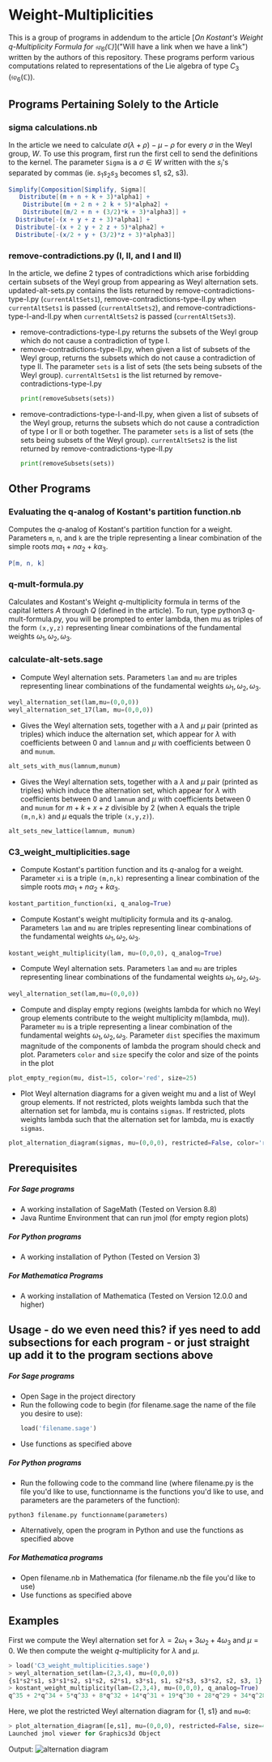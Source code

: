 # Weight-Multiplicities

This is a group of programs in addendum to the article [*On Kostant's Weight $q$-Multiplicity Formula for $\mathfrak{sp}_6(\mathbb{C})$*]("Will have a link when we have a link") written by the authors of this repository. These programs perform various computations related to representations of the Lie algebra of type $C_3$ ($\mathfrak{sp}_6(\mathbb{C})$).

## Programs Pertaining Solely to the Article

### sigma calculations.nb

In the article we need to calculate $\sigma(\lambda + \rho) - \mu - \rho$ for every $\sigma$ in the Weyl group, $W$. To use this program, first run the first cell to send the definitions to the kernel. The parameter `Sigma` is a $\sigma \in W$ written with the $s_i$'s separated by commas (ie. $s_1s_2s_3$ becomes s1, s2, s3).

```Mathematica
Simplify[Composition[Simplify, Sigma][
   Distribute[(m + n + k + 3)*alpha1] + 
    Distribute[(m + 2 n + 2 k + 5)*alpha2] + 
    Distribute[(m/2 + n + (3/2)*k + 3)*alpha3]] + 
  Distribute[-(x + y + z + 3)*alpha1] + 
  Distribute[-(x + 2 y + 2 z + 5)*alpha2] + 
  Distribute[-(x/2 + y + (3/2)*z + 3)*alpha3]]
  ```

### remove-contradictions.py (I, II, and I and II)

In the article, we define 2 types of contradictions which arise forbidding certain subsets of the Weyl group from appearing as Weyl alternation sets. updated-alt-sets.py contains the lists returned by remove-contradictions-type-I.py (`currentAltSets1`), remove-contradictions-type-II.py when `currentAltSets1` is passed (`currentAltSets2`), and remove-contradictions-type-I-and-II.py when `currentAltSets2` is passed (`currentAltSets3`).

- remove-contradictions-type-I.py returns the subsets of the Weyl group which do not cause a contradiction of type I. 
- remove-contradictions-type-II.py, when given a list of subsets of the Weyl group, returns the subsets which do not cause a contradiction of type II. The parameter `sets` is a list of sets (the sets being subsets of the Weyl group). `currentAltSets1` is the list returned by remove-contradictions-type-I.py
  ```Python
  print(removeSubsets(sets))
  ```
- remove-contradictions-type-I-and-II.py, when given a list of subsets of the Weyl group, returns the subsets which do not cause a contradiction of type I or II or both together. The parameter `sets` is a list of sets (the sets being subsets of the Weyl group). `currentAltSets2` is the list returned by remove-contradictions-type-II.py
  ```Python
  print(removeSubsets(sets))
  ```

## Other Programs

### Evaluating the q-analog of Kostant's partition function.nb

Computes the $q$-analog of Kostant's partition function for a weight. Parameters ``m``, ``n``, and ``k`` are the triple representing a linear combination of the simple roots $m\alpha_1+n\alpha_2+k\alpha_3$. 

```Mathematica
P[m, n, k]
```

### q-mult-formula.py

Calculates and Kostant's Weight $q$-multiplicity formula in terms of the capital letters $A$ through $Q$ (defined in the article). To run, type python3 q-mult-formula.py, you will be prompted to enter lambda, then mu as triples of the form `(x,y,z)` representing linear combinations of the fundamental weights $\omega_1,\omega_2,\omega_3$.

### calculate-alt-sets.sage

- Compute Weyl alternation sets. Parameters ``lam`` and ``mu`` are triples representing linear combinations of the fundamental weights $\omega_1,\omega_2,\omega_3$. 
```Python
weyl_alternation_set(lam,mu=(0,0,0))
weyl_alternation_set_17(lam, mu=(0,0,0))
```

- Gives the Weyl alternation sets, together with a $\lambda$ and $\mu$ pair (printed as triples) which induce the alternation set, which appear for $\lambda$ with coefficients between 0 and `lamnum` and $\mu$ with coefficients between 0 and `munum`.
```Python
alt_sets_with_mus(lamnum,munum)
```

- Gives the Weyl alternation sets, together with a $\lambda$ and $\mu$ pair (printed as triples) which induce the alternation set, which appear for $\lambda$ with coefficients between 0 and `lamnum` and $\mu$ with coefficients between 0 and `munum` for $m+k+x+z$ divisible by 2 (when $\lambda$ equals the triple `(m,n,k)` and $\mu$ equals the triple `(x,y,z)`).
```Python
alt_sets_new_lattice(lamnum, munum)
```

### C3_weight_multiplicities.sage

- Compute Kostant's partition function and its $q$-analog for a weight. Parameter ``xi`` is a triple ``(m,n,k)`` representing a linear combination of the simple roots $m\alpha_1+n\alpha_2+k\alpha_3$. 
```Python
kostant_partition_function(xi, q_analog=True)
```
- Compute Kostant's weight multiplicity formula and its $q$-analog. Parameters ``lam`` and ``mu`` are triples representing linear combinations of the fundamental weights $\omega_1,\omega_2,\omega_3$.
```Python
kostant_weight_multiplicity(lam, mu=(0,0,0), q_analog=True)
```
 - Compute Weyl alternation sets. Parameters ``lam`` and ``mu`` are triples representing linear combinations of the fundamental weights $\omega_1,\omega_2,\omega_3$.
 ```Python
 weyl_alternation_set(lam,mu=(0,0,0))
 ```
 - Compute and display empty regions (weights lambda for which no Weyl group elements contribute to the weight multiplicity m(lambda, mu)). Parameter ``mu`` is a triple representing a linear combination of the fundamental weights $\omega_1,\omega_2,\omega_3$. Parameter ``dist`` specifies the maximum magnitude of the components of lambda the program should check and plot. Parameters ``color`` and ``size`` specify the color and size of the points in the plot
 ```Python
 plot_empty_region(mu, dist=15, color='red', size=25)
 ```
 - Plot Weyl alternation diagrams for a given weight mu and a list of Weyl group elements. If not restricted, plots weights lambda such that the alternation set for lambda, mu is contains ``sigmas``. If restricted, plots weights lambda such that the alternation set for lambda, mu is exactly ``sigmas``. 
 ```Python
 plot_alternation_diagram(sigmas, mu=(0,0,0), restricted=False, color='red', dist=20, size=15)
 ```

## Prerequisites

##### For Sage programs

- A working installation of SageMath (Tested on Version 8.8)
- Java Runtime Environment that can run jmol (for empty region plots)

##### For Python programs

- A working installation of Python (Tested on Version 3)

##### For Mathematica Programs

- A working installation of Mathematica (Tested on Version 12.0.0 and higher)

## Usage - do we even need this? if yes need to add subsections for each program - or just straight up add it to the program sections above

##### For Sage programs

- Open Sage in the project directory
- Run the following code to begin (for filename.sage the name of the file you desire to use):
  ```Python 
  load('filename.sage')
  ```
- Use functions as specified above

##### For Python programs

- Run the following code to the command line (where filename.py is the file you'd like to use, functionname is the functions you'd like to use, and parameters are the parameters of the function):
```Command Line
python3 filename.py functionname(parameters)
```
- Alternatively, open the program in Python and use the functions as specified above

##### For Mathematica programs

- Open filename.nb in Mathematica (for filename.nb the file you'd like to use)
- Use functions as specified above

## Examples

First we compute the Weyl alternation set for $\lambda=2\omega_1+3\omega_2+4\omega_3$ and $\mu=0$. We then compute the weight $q$-multiplicity for $\lambda$ and $\mu$.
```Python
> load('C3_weight_multiplicities.sage')
> weyl_alternation_set(lam=(2,3,4), mu=(0,0,0))
{s1*s2*s1, s3*s1*s2, s1*s2, s2*s1, s3*s1, s1, s2*s3, s3*s2, s2, s3, 1}
> kostant_weight_multiplicity(lam=(2,3,4), mu=(0,0,0), q_analog=True)
q^35 + 2*q^34 + 5*q^33 + 8*q^32 + 14*q^31 + 19*q^30 + 28*q^29 + 34*q^28 + 45*q^27 + 50*q^26 + 61*q^25 + 63*q^24 + 72*q^23 + 69*q^22 + 74*q^21 + 64*q^20 + 64*q^19 + 48*q^18 + 44*q^17 + 27*q^16 + 22*q^15 + 10*q^14 + 7*q^13 + 2*q^12 + q^11
```

Here, we plot the restricted Weyl alternation diagram for {1, s1} and ``mu=0``:
```Python
> plot_alternation_diagram([e,s1], mu=(0,0,0), restricted=False, size=40)
Launched jmol viewer for Graphics3d Object
```
Output:
![alternation diagram](1s1.png?raw=true)
